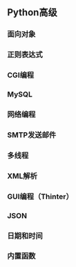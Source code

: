 ## Python高级
### 面向对象
### 正则表达式
### CGI编程
### MySQL
### 网络编程
### SMTP发送邮件
### 多线程
### XML解析
### GUI编程（Thinter）
### JSON
### 日期和时间
### 内置函数